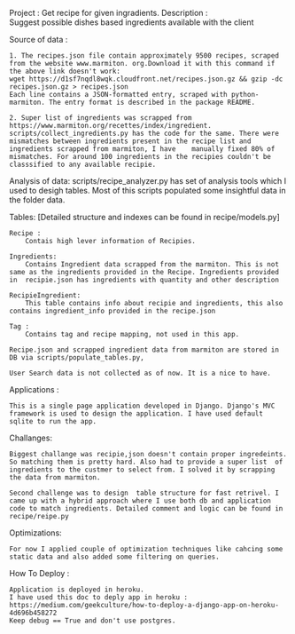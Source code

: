  
Project : Get recipe for given ingradients. 
Description :   
    Suggest possible dishes based ingredients available with the client

Source of data :
    
    1. The recipes.json file contain approximately 9500 recipes, scraped from the website www.marmiton. org.Download it with this command if the above link doesn't work:
    wget https://d1sf7nqdl8wqk.cloudfront.net/recipes.json.gz && gzip -dc recipes.json.gz > recipes.json
    Each line contains a JSON-formatted entry, scraped with python-marmiton. The entry format is described in the package README.   

    2. Super list of ingredients was scrapped from https://www.marmiton.org/recettes/index/ingredient. 
    scripts/collect_ingredients.py has the code for the same. There were mismatches between ingredients present in the recipe list and ingredients scrapped from marmiton, I have    manually fixed 80% of mismatches. For around 100 ingredients in the recipies couldn't be classsified to any available recipie.


Analysis of data: 
    scripts/recipe_analyzer.py has set of analysis tools which I used to desigh tables. Most of this scripts populated some insightful data in the folder data.


Tables:  [Detailed structure and indexes can be found in recipe/models.py]
    
    Recipe : 
        Contais high lever information of Recipies.
    
    Ingredients: 
        Contains Ingredient data scrapped from the marmiton. This is not same as the ingredients provided in the Recipe. Ingredients provided in  recipie.json has ingredients with quantity and other description

    RecipieIngredient:
        This table contains info about recipie and ingredients, this also contains ingredient_info provided in the recipe.json

    Tag : 
        Contains tag and recipe mapping, not used in this app.

    Recipe.json and scrapped ingredient data from marmiton are stored in DB via scripts/populate_tables.py, 

    User Search data is not collected as of now. It is a nice to have.
    

Applications :
   
    This is a single page application developed in Django. Django's MVC framework is used to design the application. I have used default sqlite to run the app.

Challanges: 
   
    Biggest challange was recipie,json doesn't contain proper ingredeints. So matching them is pretty hard. Also had to provide a super list  of ingredients to the custmer to select from. I solved it by scrapping the data from marmiton. 

    Second challenge was to design  table structure for fast retrivel. I came up with a hybrid approach where I use both db and application code to match ingredients. Detailed comment and logic can be found in recipe/reipe.py
    
Optimizations: 
    
    For now I applied couple of optimization techniques like cahcing some static data and also added some filtering on queries. 


How To Deploy :
    
    Application is deployed in heroku.
    I have used this doc to deply app in heroku : https://medium.com/geekculture/how-to-deploy-a-django-app-on-heroku-4d696b458272
    Keep debug == True and don't use postgres. 
